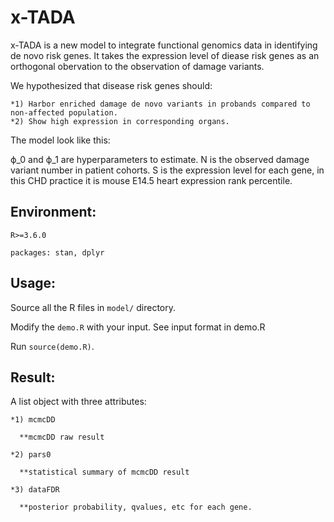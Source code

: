 # x-TADA
x-TADA is a new model to integrate functional genomics data in identifying de novo risk genes.
It takes the expression level of diease risk genes as an orthogonal obervation to the observation of damage variants. 

  We hypothesized that disease risk genes should:
  
    *1)	Harbor enriched damage de novo variants in probands compared to non-affected population. 
    *2)	Show high expression in corresponding organs.
  The model look like this:
  
ϕ_0 and ϕ_1 are hyperparameters to estimate. N is the observed damage variant number in patient cohorts. S is the expression level for each gene, in this CHD practice it is mouse E14.5 heart expression rank percentile.

## Environment:
  
  `R>=3.6.0`
  
  `packages: stan, dplyr`

## Usage:

  Source all the R files in `model/` directory.
  
  Modify the `demo.R` with your input. See input format in demo.R
  
  Run `source(demo.R)`.
  
## Result:
  
  A list object with three attributes:
  
    *1) mcmcDD
  
      **mcmcDD raw result
  
    *2) pars0
  
      **statistical summary of mcmcDD result
  
    *3) dataFDR
  
      **posterior probability, qvalues, etc for each gene.
  
